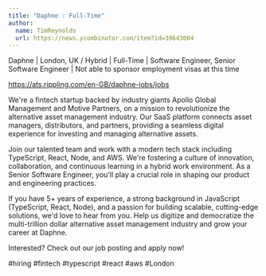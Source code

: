 ```yaml
---
title: "Daphne : Full-Time"
author:
  name: TimReynolds
  url: https://news.ycombinator.com/item?id=39643004
---
```

Daphne | London, UK &#x2F; Hybrid | Full-Time | Software Engineer, Senior Software Engineer | Not able to sponsor employment visas at this time

<a href="https:&#x2F;&#x2F;ats.rippling.com&#x2F;en-GB&#x2F;daphne-jobs&#x2F;jobs" rel="nofollow">https:&#x2F;&#x2F;ats.rippling.com&#x2F;en-GB&#x2F;daphne-jobs&#x2F;jobs</a>

We&#x27;re a fintech startup backed by industry giants Apollo Global Management and Motive Partners, on a mission to revolutionize the alternative asset management industry. Our SaaS platform connects asset managers, distributors, and partners, providing a seamless digital experience for investing and managing alternative assets.

Join our talented team and work with a modern tech stack including TypeScript, React, Node, and AWS. We&#x27;re fostering a culture of innovation, collaboration, and continuous learning in a hybrid work environment. As a Senior Software Engineer, you&#x27;ll play a crucial role in shaping our product and engineering practices.

If you have 5+ years of experience, a strong background in JavaScript (TypeScript, React, Node), and a passion for building scalable, cutting-edge solutions, we&#x27;d love to hear from you. Help us digitize and democratize the multi-trillion dollar alternative asset management industry and grow your career at Daphne.

Interested? Check out our job posting and apply now!

#hiring #fintech #typescript #react #aws #London
